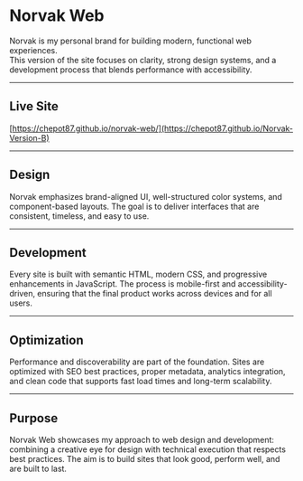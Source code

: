 # Norvak Web

Norvak is my personal brand for building modern, functional web experiences.  
This version of the site focuses on clarity, strong design systems, and a development process that blends performance with accessibility.  

---
## Live Site  
[https://chepot87.github.io/norvak-web/](https://chepot87.github.io/Norvak-Version-B)

---

## Design  
Norvak emphasizes brand-aligned UI, well-structured color systems, and component-based layouts. The goal is to deliver interfaces that are consistent, timeless, and easy to use.  

---

## Development  
Every site is built with semantic HTML, modern CSS, and progressive enhancements in JavaScript. The process is mobile-first and accessibility-driven, ensuring that the final product works across devices and for all users.  

---

## Optimization  
Performance and discoverability are part of the foundation. Sites are optimized with SEO best practices, proper metadata, analytics integration, and clean code that supports fast load times and long-term scalability.  

---

## Purpose  
Norvak Web showcases my approach to web design and development: combining a creative eye for design with technical execution that respects best practices. The aim is to build sites that look good, perform well, and are built to last.  
